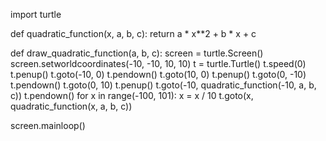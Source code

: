 import turtle

def quadratic_function(x, a, b, c):
    return a * x**2 + b * x + c

def draw_quadratic_function(a, b, c):
    screen = turtle.Screen()
    screen.setworldcoordinates(-10, -10, 10, 10)
    t = turtle.Turtle()
    t.speed(0)
    t.penup()
    t.goto(-10, 0)
    t.pendown()
    t.goto(10, 0)
    t.penup()
    t.goto(0, -10)
    t.pendown()
    t.goto(0, 10)
    t.penup()
    t.goto(-10, quadratic_function(-10, a, b, c))
    t.pendown()
    for x in range(-100, 101):
        x = x / 10
        t.goto(x, quadratic_function(x, a, b, c))

 screen.mainloop()
